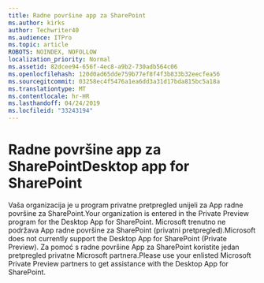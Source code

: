 ```yaml
---
title: Radne površine app za SharePoint
ms.author: kirks
author: Techwriter40
ms.audience: ITPro
ms.topic: article
ROBOTS: NOINDEX, NOFOLLOW
localization_priority: Normal
ms.assetid: 82dcee94-656f-4ec8-a9b2-730adb564c06
ms.openlocfilehash: 120d0ad65dde759b77ef8f4f3b833b32eecfea56
ms.sourcegitcommit: 03258ec4f5476a1ea6dd3a31d17bda815bc5a18a
ms.translationtype: MT
ms.contentlocale: hr-HR
ms.lasthandoff: 04/24/2019
ms.locfileid: "33243194"
---
```

# <a name="desktop-app-for-sharepoint"></a><span data-ttu-id="352a6-102">Radne površine app za SharePoint</span><span class="sxs-lookup"><span data-stu-id="352a6-102">Desktop app for SharePoint</span></span>

<span data-ttu-id="352a6-103">Vaša organizacija je u program privatne pretpregled unijeli za App radne površine za SharePoint.</span><span class="sxs-lookup"><span data-stu-id="352a6-103">Your organization is entered in the Private Preview program for the Desktop App for SharePoint.</span></span> <span data-ttu-id="352a6-104">Microsoft trenutno ne podržava App radne površine za SharePoint (privatni pretpregled).</span><span class="sxs-lookup"><span data-stu-id="352a6-104">Microsoft does not currently support the Desktop App for SharePoint (Private Preview).</span></span> <span data-ttu-id="352a6-105">Za pomoć s radne površine App za SharePoint koristite jedan pretpregled privatne Microsoft partnera.</span><span class="sxs-lookup"><span data-stu-id="352a6-105">Please use your enlisted Microsoft Private Preview partners to get assistance with the Desktop App for SharePoint.</span></span>
